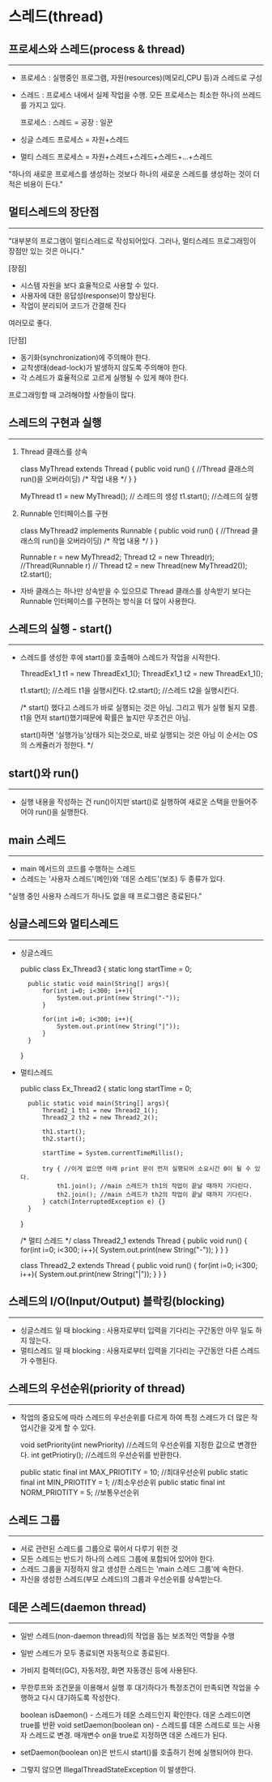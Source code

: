 스레드(thread)
===================


프로세스와 스레드(process & thread)
---------------
*****

* 프로세스 : 실행중인 프로그램, 자원(resources)(메모리,CPU 등)과 스레드로 구성
* 스레드 : 프로세스 내에서 실제 작업을 수행. 모든 프로세스는 최소한 하나의 쓰레드를 가지고 있다.


    프로세스 : 스레드 = 공장 : 일꾼


* 싱글 스레드 프로세스 = 자원+스레드
* 멀티 스레드 프로세스 = 자원+스레드+스레드+스레드+...+스레드

"하나의 새로운 프로세스를 생성하는 것보다 하나의 새로운 스레드를 생성하는 것이 더 적은 비용이 든다."


멀티스레드의 장단점
--------------
*****

"대부분의 프로그램이 멀티스레드로 작성되어있다. 그러나, 멀티스레드 프로그래밍이 장점만 있는 것은 아니다."

[장점]
* 시스템 자원을 보다 효율적으로 사용할 수 있다.
* 사용자에 대한 응답성(response)이 향상된다.
* 작업이 분리되어 코드가 간결해 진다

여러모로 좋다.

[단점]
* 동기화(synchronization)에 주의해야 한다.
* 교착생태(dead-lock)가 발생하지 않도록 주의해야 한다.
* 각 스레드가 효율적으로 고르게 실행될 수 있게 해야 한다.

프로그래밍할 때 고려해야할 사항들이 많다.


스레드의 구현과 실행
-------
*****

1. Thread 클래스를 상속


    class MyThread extends Thread { 
        public void run() { //Thread 클래스의 run()을 오버라이딩)
            /* 작업 내용 */
        }
    }

    MyThread t1 = new MyThread(); // 스레드의 생성
    t1.start(); //스레드의 실행


2. Runnable 인터페이스를 구현
    

    class MyThread2 implements Runnable {
        public void run() { //Thread 클래스의 run()을 오버라이딩)
            /* 작업 내용 */
        }
    }

    Runnable r = new MyThread2;
    Thread t2 = new Thread(r);  //Thread(Runnable r)
    // Thread t2 = new Thread(new MyThread2());
    t2.start();


* 자바 클래스는 하나만 상속받을 수 있으므로 Thread 클래스를 상속받기 보다는   
Runnable 인터페이스를 구현하는 방식을 더 많이 사용한다.


스레드의 실행 - start()
-----------
*****

* 스레드를 생성한 후에 start()를 호출해야 스레드가 작업을 시작한다.


    ThreadEx1_1 t1 = new ThreadEx1_1(); 
    ThreadEx1_1 t2 = new ThreadEx1_1();

    t1.start(); //스레드 t1을 실행시킨다.
    t2.start(); //스레드 t2을 실행시킨다.

    /* start() 했다고 스레드가 바로 실행되는 것은 아님. 그리고 뭐가 실행 될지 모름.
    t1을 먼저 start()했기때문에 확률은 높지만 무조건은 아님.

    start()하면 '실행가능'상태가 되는것으로, 바로 실행되는 것은 아님
    이 순서는 OS의 스케쥴러가 정한다. */


start()와 run()
------------
*****

* 실행 내용을 작성하는 건 run()이지만 start()로 실행하여 새로운 스택을 만들어주어야 run()을 실행한다.


main 스레드
------
*****

* main 메서드의 코드를 수행하는 스레드
* 스레드는 '사용자 스레드'(메인)와 '데몬 스레드'(보조) 두 종류가 있다.


"실행 중인 사용자 스레드가 하나도 없을 때 프로그램은 종료된다."


싱글스레드와 멀티스레드
-----------
*****

* 싱글스레드


    public class Ex_Thread3 {
        static long startTime = 0;

        public static void main(String[] args){
            for(int i=0; i<300; i++){
                System.out.print(new String("-"));
            }

            for(int i=0; i<300; i++){
                System.out.print(new String("|"));
            }
        }
    }


* 멀티스레드

    
    public class Ex_Thread2 {
        static long startTime = 0;

        public static void main(String[] args){
            Thread2_1 th1 = new Thread2_1();
            Thread2_2 th2 = new Thread2_2();

            th1.start();
            th2.start();

            startTime = System.currentTimeMillis();

            try { //이게 없으면 아래 print 문이 먼저 실행되어 소요시간 0이 될 수 있다.
                th1.join(); //main 스레드가 th1의 작업이 끝날 때까지 기다린다.
                th2.join(); //main 스레드가 th2의 작업이 끝날 때까지 기다린다.
            } catch(InterruptedException e) {}
        }
    }
    
    /* 멀티 스레드 */
    class Thread2_1 extends Thread {
        public void run() {
            for(int i=0; i<300; i++){
                System.out.print(new String("-"));
            }
        }
    }
    
    class Thread2_2 extends Thread {
        public void run() {
            for(int i=0; i<300; i++){
                System.out.print(new String("|"));
            }
        }
    }


스레드의 I/O(Input/Output) 블락킹(blocking)
---------------
*****


* 싱글스레드 일 때 blocking : 사용자로부터 입력을 기다리는 구간동안 아무 일도 하지 않는다.
* 멀티스레드 일 때 blocking : 사용자로부터 입력을 기다리는 구간동안 다른 스레드가 수행된다.


스레드의 우선순위(priority of thread)
----------
*****

* 작업의 중요도에 따라 스레드의 우선순위를 다르게 하여 특정 스레드가 더 많은 작업시간을 갖게 할 수 있다.


    void setPriority(int newPriority) //스레드의 우선순위를 지정한 값으로 변경한다.
    int getPriotiry(); //스레드의 우선순위를 반환한다.

    public static final int MAX_PRIOTITY = 10; //최대우선순위
    public static final int MIN_PRIOTITY = 1; //최소우선순위
    public static final int NORM_PRIOTITY = 5; //보통우선순위


스레드 그룹
---------
*****

* 서로 관련된 스레드를 그룹으로 묶어서 다루기 위한 것
* 모든 스레드는 반드기 하나의 스레드 그룹에 포함되어 있어야 한다.
* 스레드 그룹을 지정하지 않고 생성한 스레드는 'main 스레드 그룹'에 속한다.
* 자신을 생성한 스레드(부모 스레드)의 그룹과 우선순위를 상속받는다.


데몬 스레드(daemon thread)
--------
*****

* 일반 스레드(non-daemon thread)의 작업을 돕는 보조적인 역할을 수행
* 일반 스레드가 모두 종료되면 자동적으로 종료된다.
* 가비지 컬렉터(GC), 자동저장, 화면 자동갱신 등에 사용된다.
* 무한루프와 조건문을 이용해서 실행 후 대기하다가 특정조건이 만족되면 작업을 수행하고 다시 대기하도록 작성한다.


    boolean isDaemon() -  스레드가 데몬 스레드인지 확인한다. 데몬 스레드이면 true를 반환
    void setDaemon(boolean on) - 스레드를 데몬 스레드로 또는 사용자 스레드로 변경. 매개변수 on을 true로 지정하면 데몬 스레드가 된다.

* setDaemon(boolean on)은 반드시 start()를 호출하기 전에 실행되어야 한다.
* 그렇지 않으면 IllegalThreadStateException 이 발생한다.





